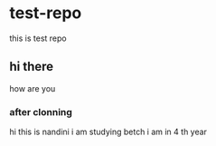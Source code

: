 # test-repo
this is test repo
## hi there
how are you
### after clonning
hi this is nandini
i am studying betch
i am in 4 th year


